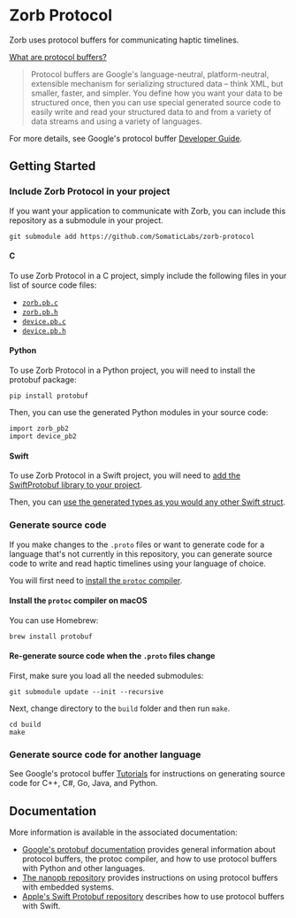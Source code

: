 # Zorb Protocol

Zorb uses protocol buffers for communicating haptic timelines.

[What are protocol buffers?](https://developers.google.com/protocol-buffers/)
> Protocol buffers are Google's language-neutral, platform-neutral, extensible mechanism for serializing structured data – think XML, but smaller, faster, and simpler. You define how you want your data to be structured once, then you can use special generated source code to easily write and read your structured data to and from a variety of data streams and using a variety of languages.

For more details, see Google's protocol buffer [Developer Guide](https://developers.google.com/protocol-buffers/docs/overview).

## Getting Started

### Include Zorb Protocol in your project

If you want your application to communicate with Zorb, you can include this repository as a submodule in your project.

```
git submodule add https://github.com/SomaticLabs/zorb-protocol
```

#### C
To use Zorb Protocol in a C project, simply include the following files in your list of source code files:
- [`zorb.pb.c`](build/zorb.pb.c)
- [`zorb.pb.h`](build/zorb.pb.h)
- [`device.pb.c`](build/device.pb.c)
- [`device.pb.h`](build/device.pb.h)

#### Python
To use Zorb Protocol in a Python project, you will need to install the protobuf package:
```
pip install protobuf
```

Then, you can use the generated Python modules in your source code:
```
import zorb_pb2
import device_pb2
```

#### Swift
To use Zorb Protocol in a Swift project, you will need to [add the SwiftProtobuf library to your project](https://github.com/apple/swift-protobuf#adding-the-swiftprotobuf-library-to-your-project).

Then, you can [use the generated types as you would any other Swift struct](https://github.com/apple/swift-protobuf#quick-start).

### Generate source code

If you make changes to the `.proto` files or want to generate code for a language that's not currently in this repository, you can generate source code to write and read haptic timelines using your language of choice.

You will first need to [install the `protoc` compiler](https://github.com/protocolbuffers/protobuf#protocol-compiler-installation).

#### Install the `protoc` compiler on macOS

You can use Homebrew:

```
brew install protobuf
```

#### Re-generate source code when the `.proto` files change

First, make sure you load all the needed submodules:

```
git submodule update --init --recursive
```

Next, change directory to the `build` folder and then run `make`.

```
cd build
make
```

### Generate source code for another language

See Google's protocol buffer [Tutorials](https://developers.google.com/protocol-buffers/docs/tutorials) for instructions on generating source code for C++, C#, Go, Java, and Python.

## Documentation

More information is available in the associated documentation:
- [Google's protobuf documentation](https://developers.google.com/protocol-buffers/) provides general information about protocol buffers, the protoc compiler, and how to use protocol buffers with Python and other languages.
- [The nanopb repository](https://github.com/nanopb/nanopb) provides instructions on using protocol buffers with embedded systems.
- [Apple's Swift Protobuf repository](https://github.com/apple/swift-protobuf) describes how to use protocol buffers with Swift.